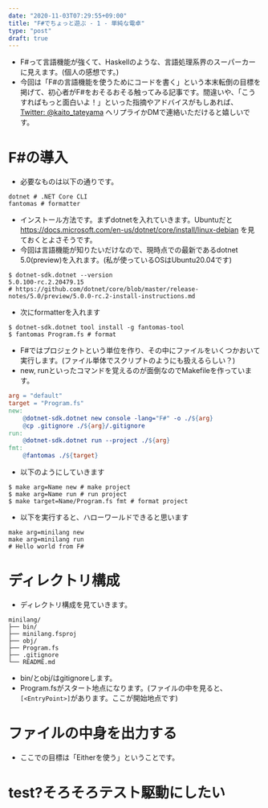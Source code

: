 ```yaml
---
date: "2020-11-03T07:29:55+09:00"
title: "F#でちょっと遊ぶ - 1 - 単純な電卓"
type: "post"
draft: true
---
```


- F#って言語機能が強くて、Haskellのような、言語処理系界のスーパーカーに見えます。(個人の感想です。)
- 今回は「F#の言語機能を使うためにコードを書く」という本末転倒の目標を掲げて、初心者がF#をおそるおそる触ってみる記事です。間違いや、「こうすればもっと面白いよ！」といった指摘やアドバイスがもしあれば、 [Twitter: @kaito_tateyama](https://twitter.com/kaito_tateyama) へリプライかDMで連絡いただけると嬉しいです。

# F#の導入
- 必要なものは以下の通りです。
```text
dotnet # .NET Core CLI
fantomas # formatter
```
- インストール方法です。まずdotnetを入れていきます。Ubuntuだと https://docs.microsoft.com/en-us/dotnet/core/install/linux-debian を見ておくとよさそうです。
- 今回は言語機能が知りたいだけなので、現時点での最新であるdotnet 5.0(preview)を入れます。(私が使っているOSはUbuntu20.04です)
```shell
$ dotnet-sdk.dotnet --version
5.0.100-rc.2.20479.15
# https://github.com/dotnet/core/blob/master/release-notes/5.0/preview/5.0.0-rc.2-install-instructions.md
```
- 次にformatterを入れます
```shell
$ dotnet-sdk.dotnet tool install -g fantomas-tool
$ fantomas Program.fs # format
```
- F#ではプロジェクトという単位を作り、その中にファイルをいくつかおいて実行します。(ファイル単体でスクリプトのようにも扱えるらしい？)
- new, runといったコマンドを覚えるのが面倒なのでMakefileを作っています。
```makefile
arg = "default"
target = "Program.fs"
new:
	@dotnet-sdk.dotnet new console -lang="F#" -o ./${arg}
	@cp .gitignore ./${arg}/.gitignore
run:
	@dotnet-sdk.dotnet run --project ./${arg}
fmt:
	@fantomas ./${target}
```
- 以下のようにしていきます
```shell
$ make arg=Name new # make project
$ make arg=Name run # run project
$ make target=Name/Program.fs fmt # format project
```
- 以下を実行すると、ハローワールドできると思います
```shell
make arg=minilang new
make arg=minilang run
# Hello world from F#
```

# ディレクトリ構成
- ディレクトリ構成を見ていきます。
```text
minilang/
├── bin/
├── minilang.fsproj
├── obj/
├── Program.fs
├── .gitignore
└── README.md
```
- bin/とobj/はgitignoreします。
- Program.fsがスタート地点になります。(ファイルの中を見ると、`[<EntryPoint>]`があります。ここが開始地点です)
<!-- ファイル分割のときの話 -->

# ファイルの中身を出力する
- ここでの目標は「Eitherを使う」ということです。
<!-- ファイル読み込みと、エラーを出して確認 -->

# test?そろそろテスト駆動にしたい